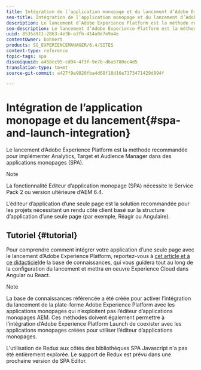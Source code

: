 ```yaml
---
title: Intégration de l’application monopage et du lancement d’Adobe Experience Platform
seo-title: Intégration de l’application monopage et du lancement d’Adobe Experience Platform
description: Le lancement d’Adobe Experience Platform est la méthode recommandée pour implémenter Analytics, Target et Audience Manager dans les applications monopages.
seo-description: Le lancement d’Adobe Experience Platform est la méthode recommandée pour implémenter Analytics, Target et Audience Manager dans les applications monopages.
uuid: 8535a911-2863-4e3b-a3fb-414a0e7e9a4e
contentOwner: bohnert
products: SG_EXPERIENCEMANAGER/6.4/SITES
content-type: reference
topic-tags: spa
discoiquuid: a458cc95-cd94-4f3f-9e7b-d6a5780ec4d5
translation-type: tm+mt
source-git-commit: a427f9e9020fba4d68f18d16e7373471429d894f

---
```



# Intégration de l’application monopage et du lancement{#spa-and-launch-integration}

Le lancement d’Adobe Experience Platform est la méthode recommandée pour implémenter Analytics, Target et Audience Manager dans des applications monopages (SPA).

>[!NOTE]
>
>La fonctionnalité Editeur d’application monopage (SPA) nécessite le Service Pack 2 ou version ultérieure d’AEM 6.4.
>
>L’éditeur d’application d’une seule page est la solution recommandée pour les projets nécessitant un rendu côté client basé sur la structure d’application d’une seule page (par exemple, Réagir ou Angulaire).

## Tutoriel {#tutorial}

Pour comprendre comment intégrer votre application d’une seule page avec le lancement d’Adobe Experience Platform, reportez-vous à [cet article et à ce didacticiel](https://helpx.adobe.com/experience-manager/kt/integration/using/launch-reference-architecture-SPA-tutorial-implement.html)de la base de connaissances, qui vous guidera tout au long de la configuration du lancement et mettra en oeuvre Experience Cloud dans Angular ou React.

>[!NOTE]
>
>La base de connaissances référencée a été créée pour activer l’intégration du lancement de la plate-forme Adobe Experience Platform avec les applications monopages qui n’exploitent pas l’éditeur d’applications monopages AEM. Ces méthodes doivent également permettre à l’intégration d’Adobe Experience Platform Launch de coexister avec les applications monopages créées pour utiliser l’éditeur d’applications monopages.
>
>L&#39;utilisation de Redux aux côtés des bibliothèques SPA Javascript n&#39;a pas été entièrement explorée. Le support de Redux est prévu dans une prochaine version de SPA Editor.
